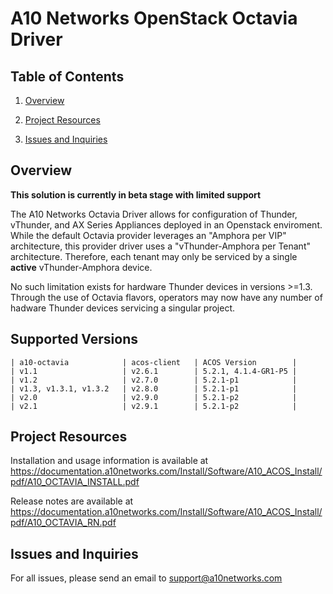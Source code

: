 # A10 Networks OpenStack Octavia Driver

## Table of Contents
1. [Overview](#Overview)

2. [Project Resources](#Project-Resources)

3. [Issues and Inquiries](#Issues-and-Inquiries)

## Overview

**This solution is currently in beta stage with limited support**

The A10 Networks Octavia Driver allows for configuration of Thunder, vThunder, and AX Series Appliances deployed in
an Openstack enviroment. While the default Octavia provider leverages an "Amphora per VIP" architecture,
this provider driver uses a "vThunder-Amphora per Tenant" architecture. Therefore, each tenant may only be serviced by a single
**active** vThunder-Amphora device.

No such limitation exists for hardware Thunder devices in versions >=1.3. Through the use of Octavia flavors, operators may now have any number of hadware Thunder devices servicing a singular project.

## Supported Versions

```
| a10-octavia            | acos-client   | ACOS Version        |
| v1.1                   | v2.6.1        | 5.2.1, 4.1.4-GR1-P5 |
| v1.2                   | v2.7.0        | 5.2.1-p1            |
| v1.3, v1.3.1, v1.3.2   | v2.8.0        | 5.2.1-p1            |
| v2.0                   | v2.9.0        | 5.2.1-p2            |
| v2.1                   | v2.9.1        | 5.2.1-p2            |
```

## Project Resources

Installation and usage information is available at https://documentation.a10networks.com/Install/Software/A10_ACOS_Install/pdf/A10_OCTAVIA_INSTALL.pdf

Release notes are available at https://documentation.a10networks.com/Install/Software/A10_ACOS_Install/pdf/A10_OCTAVIA_RN.pdf

## Issues and Inquiries
For all issues, please send an email to support@a10networks.com 
